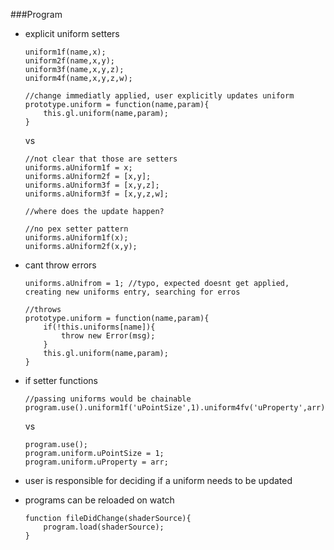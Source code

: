 ###Program

- explicit uniform setters

    ```
    uniform1f(name,x);
    uniform2f(name,x,y);
    uniform3f(name,x,y,z);
    uniform4f(name,x,y,z,w);
    
    //change immediatly applied, user explicitly updates uniform
    prototype.uniform = function(name,param){
        this.gl.uniform(name,param);
    }
    ```
    vs
    
    ```
    //not clear that those are setters
    uniforms.aUniform1f = x;
    uniforms.aUniform2f = [x,y];
    uniforms.aUniform3f = [x,y,z];
    uniforms.aUniform3f = [x,y,z,w];
    
    //where does the update happen?
    
    //no pex setter pattern
    uniforms.aUniform1f(x);
    uniforms.aUniform2f(x,y);
    ```
- cant throw errors    

    ```
    uniforms.aUnifrom = 1; //typo, expected doesnt get applied, creating new uniforms entry, searching for erros
    
    //throws
    prototype.uniform = function(name,param){
        if(!this.uniforms[name]){
            throw new Error(msg);
        }
        this.gl.uniform(name,param);
    }

    ```
- if setter functions
    ```
    //passing uniforms would be chainable
    program.use().uniform1f('uPointSize',1).uniform4fv('uProperty',arr);
    ```
    vs
    
    ```
    program.use();
    program.uniform.uPointSize = 1;
    program.uniform.uProperty = arr;
    ```
- user is responsible for deciding if a uniform needs to be updated
- programs can be reloaded on watch
    ```
    function fileDidChange(shaderSource){
        program.load(shaderSource);
    }
    ```